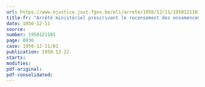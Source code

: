 ```yaml
---
url: https://www.ejustice.just.fgov.be/eli/arrete/1950/12/11/1950121101/justel
title-fr: "Arrêté ministériel prescrivant le recensement des ensemencements d'hiver et du bétail au 1er janvier 1951"
date: 1950-12-11
source:
number: 1950121101
page: 8936
case: 1950-12-11/01
publication: 1950-12-22
starts:
modifies:
pdf-original:
pdf-consolidated:
---
```


